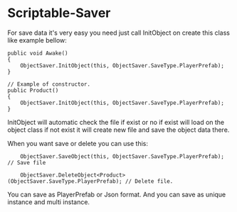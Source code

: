 # Scriptable-Saver
 
For save data it's very easy you need just call InitObject on create this class like example bellow:

    public void Awake()
    {
        ObjectSaver.InitObject(this, ObjectSaver.SaveType.PlayerPrefab);
    }
    
    // Example of constructor.
    public Product()
    {
        ObjectSaver.InitObject(this, ObjectSaver.SaveType.PlayerPrefab);
    }
    
InitObject will automatic check the file if exist or no if exist will load on the object class if not exist it will create new file and save the object data there.

When you want save or delete you can use this: 

        ObjectSaver.SaveObject(this, ObjectSaver.SaveType.PlayerPrefab); // Save file
        
        ObjectSaver.DeleteObject<Product>(ObjectSaver.SaveType.PlayerPrefab); // Delete file.
        
You can save as PlayerPrefab or Json format. And you can save as unique instance and multi instance.
